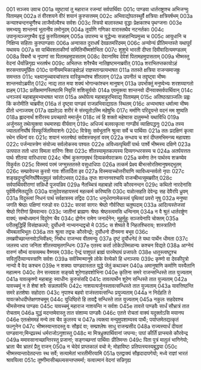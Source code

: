 001  सञ्जय उवाच
001a व्युष्टायां तु महाराज रजन्यां सर्वपार्थिवाः
001c पाण्डवा धार्तराष्ट्राश्च अभिजग्मुः पितामहम्
002a तं वीरशयने वीरं शयानं कुरुसत्तमम्
002c अभिवाद्योपतस्थुर्वै क्षत्रियाः क्षत्रियर्षभम्
003a कन्याश्चन्दनचूर्णैश्च लाजैर्माल्यैश्च सर्वशः
003c स्त्रियो बालास्तथा वृद्धाः प्रेक्षकाश्च पृथग्जनाः
003e समभ्ययुः शान्तनवं भूतानीव तमोनुदम्
004a तूर्याणि गणिका वारास्तथैव नटनर्तकाः
004c उपानृत्यञ्जगुश्चैव वृद्धं कुरुपितामहम्
005a उपारम्य च युद्धेभ्यः सन्नाहान्विप्रमुच्य च
005c आयुधानि च निक्षिप्य सहिताः कुरुपाण्डवाः
006a अन्वासत दुराधर्षं देवव्रतमरिंदमम्
006c अन्योन्यं प्रीतिमन्तस्ते यथापूर्वं यथावयः
007a सा पार्थिवशताकीर्णा समितिर्भीष्मशोभिता
007c शुशुभे भारती दीप्ता दिवीवादित्यमण्डलम्
008a विबभौ च नृपाणां सा पितामहमुपासताम्
008c देवानामिव देवेशं पितामहमुपासताम्
009a भीष्मस्तु वेदनां धैर्यान्निगृह्य भरतर्षभ
009c अभितप्तः शरैश्चैव नातिहृष्टमनाब्रवीत्
010a शराभितप्तकायोऽहं शरसन्तापमूर्छितः
010c पानीयमभिकाङ्क्षेऽहं राज्ञस्तान्प्रत्यभाषत
011a ततस्ते क्षत्रिया राजन्समाजह्रुः समन्ततः
011c भक्ष्यानुच्चावचांस्तत्र वारिकुम्भांश्च शीतलान्
012a उपनीतं च तद्दृष्ट्वा भीष्मः शान्तनवोऽब्रवीत्
012c नाद्य तात मया शक्यं भोगान्कांश्चन मानुषान्
013a उपभोक्तुं मनुष्येभ्यः शरशय्यागतो ह्यहम्
013c प्रतीक्षमाणस्तिष्ठामि निवृत्तिं शशिसूर्ययोः
014a एवमुक्त्वा शान्तनवो दीनवाक्सर्वपार्थिवान्
014c धनञ्जयं महाबाहुमभ्यभाषत भारत
015a अथोपेत्य महाबाहुरभिवाद्य पितामहम्
015c अतिष्ठत्प्राञ्जलिः प्रह्वः किं करोमीति चाब्रवीत्
016a तं दृष्ट्वा पाण्डवं राजन्नभिवाद्याग्रतः स्थितम्
016c अभ्यभाषत धर्मात्मा भीष्मः प्रीतो धनञ्जयम्
017a दह्यतेऽदः शरीरं मे संस्यूतोऽस्मि महेषुभिः
017c मर्माणि परिदूयन्ते वदनं मम शुष्यति
018a ह्लादनार्थं शरीरस्य प्रयच्छापो ममार्जुन
018c त्वं हि शक्तो महेष्वास दातुमम्भो यथाविधि
019a अर्जुनस्तु तथेत्युक्त्वा रथमारुह्य वीर्यवान्
019c अधिज्यं बलवत्कृत्वा गाण्डीवं व्याक्षिपद्धनुः
020a तस्य ज्यातलनिर्घोषं विस्फूर्जितमिवाशनेः
020c वित्रेसुः सर्वभूतानि श्रुत्वा सर्वे च पार्थिवाः
021a ततः प्रदक्षिणं कृत्वा रथेन रथिनां वरः
021c शयानं भरतश्रेष्ठं सर्वशस्त्रभृतां वरम्
022a सन्धाय च शरं दीप्तमभिमन्त्र्य महायशाः
022c पर्जन्यास्त्रेण संयोज्य सर्वलोकस्य पश्यतः
022e अविध्यत्पृथिवीं पार्थः पार्श्वे भीष्मस्य दक्षिणे
023a उत्पपात ततो धारा विमला वारिणः शिवा
023c शीतस्यामृतकल्पस्य दिव्यगन्धरसस्य च
024a अतर्पयत्ततः पार्थः शीतया वारिधारया
024c भीष्मं कुरूणामृषभं दिव्यकर्मपराक्रमः
025a कर्मणा तेन पार्थस्य शक्रष्येव विकुर्वतः
025c विस्मयं परमं जग्मुस्ततस्ते वसुधाधिपाः
026a तत्कर्म प्रेक्ष्य बीभत्सोरतिमानुषमद्भुतम्
026c सम्प्रावेपन्त कुरवो गावः शीतार्दिता इव
027a विस्मयाच्चोत्तरीयाणि व्याविध्यन्सर्वतो नृपाः
027c शङ्खदुन्दुभिनिर्घोषैस्तुमुलं सर्वतोऽभवत्
028a तृप्तः शान्तनवश्चापि राजन्बीभत्सुमब्रवीत्
028c सर्वपार्थिववीराणां सन्निधौ पूजयन्निव
029a नैतच्चित्रं महाबाहो त्वयि कौरवनन्दन
029c कथितो नारदेनासि पूर्वर्षिरमितद्युतिः
030a वासुदेवसहायस्त्वं महत्कर्म करिष्यसि
030c यन्नोत्सहति देवेन्द्रः सह देवैरपि ध्रुवम्
031a विदुस्त्वां निधनं पार्थ सर्वक्षत्रस्य तद्विदः
031c धनुर्धराणामेकस्त्वं पृथिव्यां प्रवरो नृषु
032a मनुष्या जगति श्रेष्ठाः पक्षिणां गरुडो वरः
032c सरसां सागरः श्रेष्ठो गौर्वरिष्ठा चतुष्पदाम्
033a आदित्यस्तेजसां श्रेष्ठो गिरीणां हिमवान्वरः
033c जातीनां ब्राह्मणः श्रेष्ठः श्रेष्ठस्त्वमसि धन्विनाम्
034a न वै श्रुतं धार्तराष्ट्रेण वाक्यं; सम्बोध्यमानं विदुरेण चैव
034c द्रोणेन रामेण जनार्दनेन; मुहुर्मुहुः सञ्जयेनापि चोक्तम्
035a परीतबुद्धिर्हि विसंज्ञकल्पो; दुर्योधनो नाभ्यनन्दद्वचो मे
035c स शेष्यते वै निहतश्चिराय; शास्त्रातिगो भीमबलाभिभूतः
036a ततः श्रुत्वा तद्वचः कौरवेन्द्रो; दुर्योधनो दीनमना बभूव
036c तमब्रवीच्छान्तनवोऽभिवीक्ष्य; निबोध राजन्भव वीतमन्युः
037a दृष्टं दुर्योधनेदं ते यथा पार्थेन धीमता
037c जलस्य धारा जनिता शीतस्यामृतगन्धिनः
037e एतस्य कर्ता लोकेऽस्मिन्नान्यः कश्चन विद्यते
038a आग्नेयं वारुणं सौम्यं वायव्यमथ वैष्णवम्
038c ऐन्द्रं पाशुपतं ब्राह्मं पारमेष्ठ्यं प्रजापतेः
038e धातुस्त्वष्टुश्च सवितुर्दिव्यान्यस्त्राणि सर्वशः
039a सर्वस्मिन्मानुषे लोके वेत्त्येको हि धनञ्जयः
039c कृष्णो वा देवकीपुत्रो नान्यो वै वेद कश्चन
039e न शक्याः पाण्डवास्तात युद्धे जेतुं कथञ्चन
040a अमानुषाणि कर्माणि यस्यैतानि महात्मनः
040c तेन सत्त्ववता सङ्ख्ये शूरेणाहवशोभिना
040e कृतिना समरे राजन्सन्धिस्ते तात युज्यताम्
041a यावत्कृष्णो महाबाहुः स्वाधीनः कुरुसंसदि
041c तावत्पार्थेन शूरेण सन्धिस्ते तात युज्यताम्
042a यावच्चमूं न ते शेषां शरैः सन्नतपर्वभिः
042c नाशयत्यर्जुनस्तावत्सन्धिस्ते तात युज्यताम्
043a यावत्तिष्ठन्ति समरे हतशेषाः सहोदराः
043c नृपाश्च बहवो राजंस्तावत्सन्धिः प्रयुज्यताम्
044a न निर्दहति ते यावत्क्रोधदीप्तेक्षणश्चमूम्
044c युधिष्ठिरो हि तावद्वै सन्धिस्ते तात युज्यताम्
045a नकुलः सहदेवश्च भीमसेनश्च पाण्डवः
045c यावच्चमूं महाराज नाशयन्ति न सर्वशः
045e तावत्ते पाण्डवैः सार्धं सौभ्रात्रं तात रोचताम्
046a युद्धं मदन्तमेवास्तु तात संशाम्य पाण्डवैः
046c एतत्ते रोचतां वाक्यं यदुक्तोऽसि मयानघ
046e एतत्क्षेममहं मन्ये तव चैव कुलस्य च
047a त्यक्त्वा मन्युमुपशाम्यस्व पार्थैः; पर्याप्तमेतद्यत्कृतं फल्गुनेन
047c भीष्मस्यान्तादस्तु वः सौहृदं वा; सम्प्रश्लेषः साधु राजन्प्रसीद
048a राज्यस्यार्धं दीयतां पाण्डवाना;मिन्द्रप्रस्थं धर्मराजोऽनुशास्तु
048c मा मित्रध्रुक्पार्थिवानां जघन्यः; पापां कीर्तिं प्राप्स्यसे कौरवेन्द्र
049a ममावसानाच्छान्तिरस्तु प्रजानां; सङ्गच्छन्तां पार्थिवाः प्रीतिमन्तः
049c पिता पुत्रं मातुलं भागिनेयो; भ्राता चैव भ्रातरं प्रैतु राजन्
050a न चेदेवं प्राप्तकालं वचो मे; मोहाविष्टः प्रतिपत्स्यस्यबुद्ध्या
050c भीष्मस्यान्तादेतदन्ताः स्थ सर्वे; सत्यामेतां भारतीमीरयामि
051a एतद्वाक्यं सौहृदादापगेयो; मध्ये राज्ञां भारतं श्रावयित्वा
051c तूष्णीमासीच्छल्यसन्तप्तमर्मा; यत्वात्मानं वेदनां सन्निगृह्य


